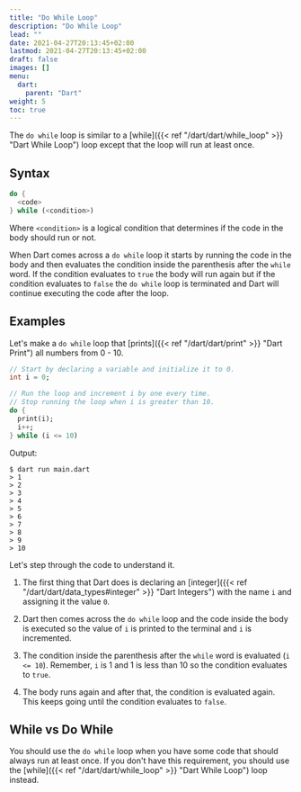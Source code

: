 ```yaml
---
title: "Do While Loop"
description: "Do While Loop"
lead: ""
date: 2021-04-27T20:13:45+02:00
lastmod: 2021-04-27T20:13:45+02:00
draft: false
images: []
menu: 
  dart:
    parent: "Dart"
weight: 5
toc: true
---
```


The `do while` loop is similar to a [while]({{< ref "/dart/dart/while_loop" >}} "Dart While Loop") loop except that the loop will run at least once.

## Syntax

```dart
do {
  <code>
} while (<condition>)
```

Where `<condition>` is a logical condition that determines if the code in the body should run or not.

When Dart comes across a `do while` loop it starts by running the code in the body and then evaluates the condition inside the parenthesis after the `while` word. If the condition evaluates to `true` the body will run again but if the condition evaluates to `false` the `do while` loop is terminated and Dart will continue executing the code after the loop.

## Examples

Let's make a `do while` loop that [prints]({{< ref "/dart/dart/print" >}} "Dart Print") all numbers from 0 - 10.

```dart
// Start by declaring a variable and initialize it to 0.
int i = 0;

// Run the loop and increment i by one every time.
// Stop running the loop when i is greater than 10.
do {
  print(i);
  i++;
} while (i <= 10)
```

Output: 

```
$ dart run main.dart
> 1
> 2
> 3
> 4
> 5
> 6
> 7
> 8
> 9
> 10
```

Let's step through the code to understand it.

1. The first thing that Dart does is declaring an [integer]({{< ref "/dart/dart/data_types#integer" >}} "Dart Integers") with the name `i` and assigning it the value `0`.

2. Dart then comes across the `do while` loop and the code inside the body is executed so the value of `i` is printed to the terminal and `i` is incremented.

3. The condition inside the parenthesis after the `while` word is evaluated (`i <= 10`). Remember, `i` is 1 and 1 is less than 10 so the condition evaluates to `true`.

4. The body runs again and after that, the condition is evaluated again. This keeps going until the condition evaluates to `false`.

## While vs Do While

You should use the `do while` loop when you have some code that should always run at least once. If you don't have this requirement, you should use the [while]({{< ref "/dart/dart/while_loop" >}} "Dart While Loop") loop instead.
